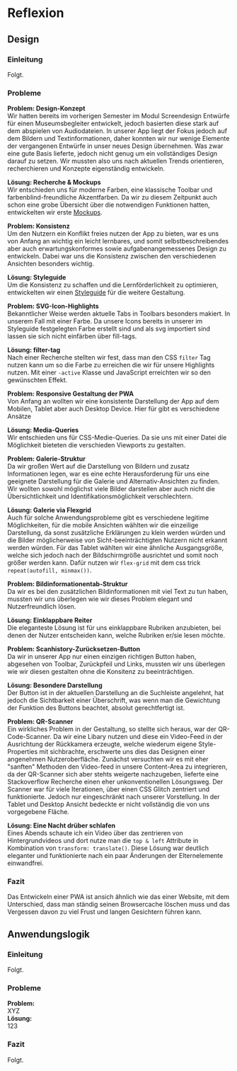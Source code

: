 # Reflexion
## Design
### Einleitung
Folgt.

### Probleme
**Problem: Design-Konzept**  
Wir hatten bereits im vorherigen Semester im Modul Screendesign Entwürfe für einen Museumsbegleiter entwickelt, jedoch basierten diese stark auf dem abspielen von Audiodateien. In unserer App liegt der Fokus jedoch auf dem Bildern und Textinformationen, daher konnten wir nur wenige Elemente der vergangenen Entwürfe in unser neues Design übernehmen. Was zwar eine gute Basis lieferte, jedoch nicht genug um ein vollständiges Design darauf zu setzen. Wir mussten also uns nach aktuellen Trends orientieren, recherchieren und Konzepte eigenständig entwickeln.

**Lösung: Recherche & Mockups**  
Wir entschieden uns für moderne Farben, eine klassische Toolbar und farbenblind-freundliche Akzentfarben. Da wir zu diesem Zeitpunkt auch schon eine grobe Übersicht über die notwendigen Funktionen hatten, entwickelten wir erste [Mockups](Mockups.md).

**Problem: Konsistenz**  
Um den Nutzern ein Konflikt freies nutzen der App zu bieten, war es uns von Anfang an wichtig ein leicht lernbares, und somit selbstbeschreibendes aber auch erwartungskonformes sowie aufgabenangemessenes Design zu entwickeln. Dabei war uns die Konsistenz zwischen den verschiedenen Ansichten besonders wichtig. 

**Lösung: Styleguide**  
Um die Konsistenz zu schaffen und die Lernförderlichkeit zu optimieren, entwickelten wir einen [Styleguide](Styleguide.md) für die weitere Gestaltung.

**Problem: SVG-Icon-Highlights**  
Bekanntlicher Weise werden aktuelle Tabs in Toolbars besonders makiert. In unserem Fall mit einer Farbe. Da unsere Icons bereits in unserer im Styleguide festgelegten Farbe erstellt sind und als svg importiert sind lassen sie sich nicht einfärben über fill-tags.

**Lösung: filter-tag**  
Nach einer Recherche stellten wir fest, dass man den CSS ```filter``` Tag nutzen kann um so die Farbe zu erreichen die wir für unsere Highlights nutzen. Mit einer ```-active``` Klasse und JavaScript erreichten wir so den gewünschten Effekt.

**Problem: Responsive Gestaltung der PWA**  
Von Anfang an wollten wir eine konsistente Darstellung der App auf dem Mobilen, Tablet aber auch Desktop Device. Hier für gibt es verschiedene Ansätze

**Lösung: Media-Queries**  
Wir entschieden uns für CSS-Medie-Queries. Da sie uns mit einer Datei die Möglichkeit bieteten die verschieden Viewports zu gestalten.

**Problem: Galerie-Struktur**  
Da wir großen Wert auf die Darstellung von Bildern und zusatz Informationen legen, war es eine echte Herausforderung für uns eine geeignete Darstellung für die Galerie und Alternativ-Ansichten zu finden. Wir wollten sowohl möglichst viele Bilder darstellen aber auch nicht die Übersichtlichkeit und Identifikationsmöglichkeit verschlechtern.

**Lösung: Galerie via Flexgrid**  
Auch für solche Anwendungsprobleme gibt es verschiedene legitime Möglichkeiten, für die mobile Ansichten wählten wir die einzeilige Darstellung, da sonst zusätzliche Erklärungen zu klein werden würden und die Bilder möglicherweise von Sicht-beeinträchtigten Nutzern nicht erkannt werden würden. Für das Tablet wählten wir eine ähnliche Ausgangsgröße, welche sich jedoch nach der Bildschirmgröße ausrichtet und somit noch größer werden kann. Dafür nutzen wir ```flex-grid``` mit dem css trick ```repeat(autofill, minmax())```.

**Problem: Bildinformationentab-Struktur**  
Da wir es bei den zusätzlichen Bildinformationen mit viel Text zu tun haben, mussten wir uns überlegen wie wir dieses Problem elegant und Nutzerfreundlich lösen.

**Lösung: Einklappbare Reiter**  
Die eleganteste Lösung ist für uns einklappbare Rubriken anzubieten, bei denen der Nutzer entscheiden kann, welche Rubriken er/sie lesen möchte.

**Problem: Scanhistory-Zurücksetzen-Button**  
Da wir in unserer App nur einen einzigen richtigen Button haben, abgesehen von Toolbar, Zurückpfeil und Links, mussten wir uns überlegen wie wir diesen gestalten ohne die Konsitenz zu beeinträchtigen.

**Lösung: Besondere Darstellung**  
Der Button ist in der aktuellen Darstellung an die Suchleiste angelehnt, hat jedoch die Sichtbarkeit einer Überschrift, was wenn man die Gewichtung der Funktion des Buttons beachtet, absolut gerechtfertigt ist.

**Problem: QR-Scanner**  
Ein wirkliches Problem in der Gestaltung, so stellte sich heraus, war der QR-Code-Scanner. Da wir eine Libary nutzen und diese ein Video-Feed in der Ausrichtung der Rückkamera erzeugte, welche wiederum eigene Style-Properties mit sichbrachte, erschwerte uns dies das Designen einer angenehmen Nutzeroberfläche.
Zunächst versuchten wir es mit eher "sanften" Methoden den Video-feed in unsere Content-Area zu integrieren, da der QR-Scanner sich aber stehts weigerte nachzugeben, lieferte eine Stackoverflow Recherche einen eher unkonventionellen Lösungsweg. Der Scanner war für viele Iterationen, über einen CSS Glitch zentriert und funktionierte. Jedoch nur eingeschränkt nach unserer Vorstellung.
In der Tablet und Desktop Ansicht bedeckte er nicht vollständig die von uns vorgegebene Fläche.

**Lösung: Eine Nacht drüber schlafen**  
Eines Abends schaute ich ein Video über das zentrieren von Hintergrundvideos und dort nutze man die ```top & left``` Attribute in Kombination von ```transform: translate()```. Diese Lösung war deutlich eleganter und funktionierte nach ein paar Änderungen der Elternelemente einwandfrei. 

### Fazit
Das Entwickeln einer PWA ist ansich ähnlich wie das einer Website, mit dem Unterschied, dass man ständig seinen Browsercache löschen muss und das Vergessen davon zu viel Frust und langen Gesichtern führen kann.

## Anwendungslogik
### Einleitung
Folgt.

### Probleme
**Problem:**  
XYZ  
**Lösung:**  
123

### Fazit
Folgt.